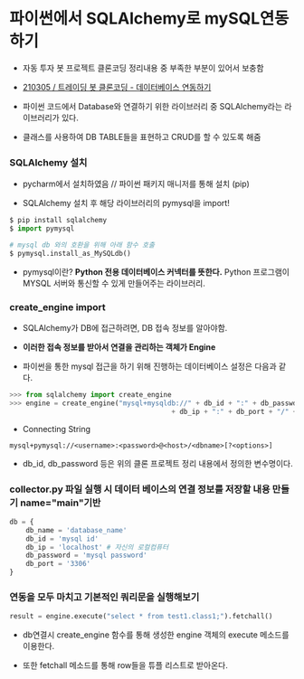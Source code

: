 # 파이썬에서 SQLAlchemy로 mySQL연동하기

-   자동 투자 봇 프로젝트 클론코딩 정리내용 중 부족한 부분이 있어서 보충함

-   [210305 / 트레이딩 봇 클론코딩 - 데이터베이스 연동하기](https://github.com/Parkjju/TIL/blob/master/Projects/investing_bot/Chapter4/database_on.md)

-   파이썬 코드에서 Database와 연결하기 위한 라이브러리 중 SQLAlchemy라는 라이브러리가 있다.

-   클래스를 사용하여 DB TABLE들을 표현하고 CRUD를 할 수 있도록 해줌

### SQLAlchemy 설치

-   pycharm에서 설치하였음 // 파이썬 패키지 매니저를 통해 설치 (pip)

-   SQLAlchemy 설치 후 해당 라이브러리의 pymysql을 import!

```python
$ pip install sqlalchemy
$ import pymysql

# mysql db 와의 호환을 위해 아래 함수 호출
$ pymysql.install_as_MySQLdb()
```

-   pymysql이란? **Python 전용 데이터베이스 커넥터를 뜻한다.** Python 프로그램이 MYSQL 서버와 통신할 수 있게 만들어주는 라이브러리.

### create_engine import

-   SQLAlchemy가 DB에 접근하려면, DB 접속 정보를 알아야함.

-   **이러한 접속 정보를 받아서 연결을 관리하는 객체가 Engine**

*   파이썬을 통한 mysql 접근을 하기 위해 진행하는 데이터베이스 설정은 다음과 같다.

```python
>>> from sqlalchemy import create_engine
>>> engine = create_engine("mysql+mysqldb://" + db_id + ":" + db_passwd + "@"
                                        + db_ip + ":" + db_port + "/" + db_name, encoding='utf-8')
```

-   Connecting String

```text
mysql+pymysql://<username>:<password>@<host>/<dbname>[?<options>]
```

-   db_id, db_password 등은 위의 클론 프로젝트 정리 내용에서 정의한 변수명이다.

### collector.py 파일 실행 시 데이터 베이스의 연결 정보를 저장할 내용 만들기 **name**="**main**"기반

```python
db = {
    db_name = 'database_name'
    db_id = 'mysql id'
    db_ip = 'localhost' # 자신의 로컬컴퓨터
    db_password = 'mysql password'
    db_port = '3306'
}
```

### 연동을 모두 마치고 기본적인 쿼리문을 실행해보기

```python
result = engine.execute("select * from test1.class1;").fetchall()
```

-   db연결시 create_engine 함수를 통해 생성한 engine 객체의 execute 메소드를 이용한다.

-   또한 fetchall 메소드를 통해 row들을 튜플 리스트로 받아온다.
